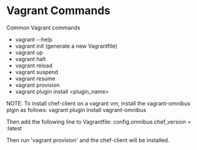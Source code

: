 Vagrant Commands
=============================
Common Vagrant commands

- vagrant --help
- vagrant init (generate a new Vagrantfile)
- vagrant up
- vagrant halt
- vagrant reload
- vagrant suspend
- vagrant resume
- vagrant provision
- vagrant plugin install <plugin_name>

NOTE:
To install chef-client on a vagrant vm, install the vagrant-omnibus plgin as follows:
  vagrant plugin install vagrant-omnibus

Then add the following line to Vagrantfile:
  config.omnibus.chef_version = :latest

Then run 'vagrant provision' and the chef-client will be installed.
